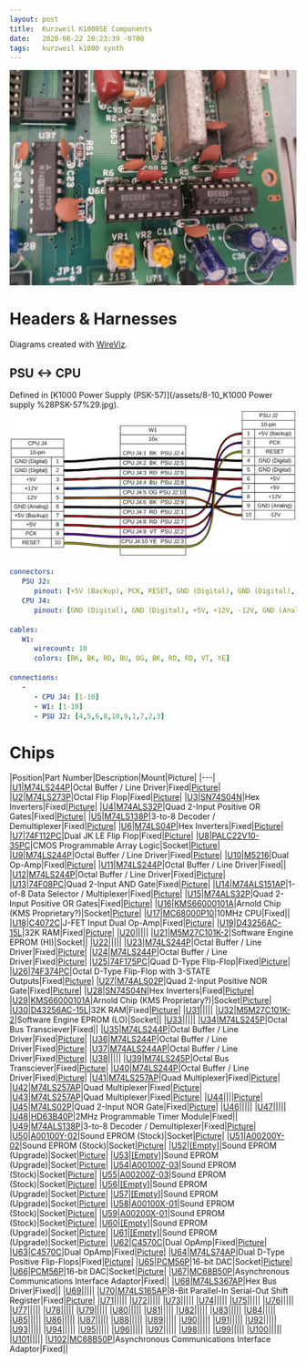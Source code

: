 ```yaml
---
layout: post
title:  Kurzweil K1000SE Components
date:   2020-06-22 20:23:39 -0700
tags:   kurzweil k1000 synth
---
```

![K1000SE Arnold Chips](/assets/20200620_160627.jpg)

# Headers & Harnesses
Diagrams created with [WireViz](https://github.com/formatc1702/WireViz).

## PSU <-> CPU
Defined in [K1000 Power Supply (PSK-57)](/assets/8-10_K1000 Power supply %28PSK-57%29.jpg).
![PSU-CPU Harness](/assets/k1000se_psu-cpu.svg)
```yml
connectors:
   PSU J2:
      pinout: [+5V (Backup), PCK, RESET, GND (Digital), GND (Digital), +5V, +5V, +12V, GND (Analog), -12V]
   CPU J4:
      pinout: [GND (Digital), GND (Digital), +5V, +12V, -12V, GND (Analog), +5V (Backup), +5V, PCK, RESET]

cables:
   W1:
      wirecount: 10
      colors: [BK, BK, RD, BU, OG, BK, RD, RD, VT, YE]

connections:
   -
      - CPU J4: [1-10]
      - W1: [1-10]
      - PSU J2: [4,5,6,8,10,9,1,7,2,3]
```

# Chips

|Position|Part Number|Description|Mount|Picture|
|---|
|<a name='U1' href='#U1'>U1</a>|[M74LS244P](/assets/M74LS244P.pdf)|Octal Buffer / Line Driver|Fixed|[Picture](/assets/20200620_103012.jpg)|
|<a name='U2' href='#U2'>U2</a>|[M74LS273P](/assets/M74LS273P.pdf)|Octal Flip Flop|Fixed|[Picture](/assets/20200620_103025.jpg)|
|<a name='U3' href='#U3'>U3</a>|[SN74S04N](/assets/SN74S04N.pdf)|Hex Inverters|Fixed|[Picture](/assets/20200622_192620.jpg)|
|<a name='U4' href='#U4'>U4</a>|[M74ALS32P](/assets/M74ALS32P.pdf)|Quad 2-Input Positive OR Gates|Fixed|[Picture](/assets/20200620_103025.jpg)|
|<a name='U5' href='#U5'>U5</a>|[M74LS138P](/assets/M74LS138P.pdf)|3-to-8 Decoder / Demultiplexer|Fixed|[Picture](/assets/20200620_103025.jpg)|
|<a name='U6' href='#U6'>U6</a>|[M74LS04P](/assets/M74LS04P.pdf)|Hex Inverters|Fixed|[Picture](/assets/20200620_103025.jpg)|
|<a name='U7' href='#U7'>U7</a>|[74F112PC](/assets/74F112PC.pdf)|Dual JK LE Flip Flop|Fixed|[Picture](/assets/20200622_192620.jpg)|
|<a name='U8' href='#U8'>U8</a>|[PALC22V10-35PC](/assets/PALC22V10-35PC.pdf)|CMOS Programmable Array Logic|Socket|[Picture](/assets/20200620_103025.jpg)|
|<a name='U9' href='#U9'>U9</a>|[M74LS244P](/assets/M74LS244P.pdf)|Octal Buffer / Line Driver|Fixed|[Picture](/assets/20200620_103025.jpg)|
|<a name='U10' href='#U10'>U10</a>|[M5216](/assets/M5216.pdf)|Dual Op-Amp|Fixed|[Picture](/assets/20200620_165144.jpg)|
|<a name='U11' href='#U11'>U11</a>|[M74LS244P](/assets/M74LS244P.pdf)|Octal Buffer / Line Driver|Fixed||
|<a name='U12' href='#U12'>U12</a>|[M74LS244P](/assets/M74LS244P.pdf)|Octal Buffer / Line Driver|Fixed|[Picture](/assets/20200620_160542.jpg)|
|<a name='U13' href='#U13'>U13</a>|[74F08PC](/assets/74F08PC.pdf)|Quad 2-Input AND Gate|Fixed|[Picture](/assets/20200622_192620.jpg)|
|<a name='U14' href='#U14'>U14</a>|[M74ALS151AP](/assets/M74ALS151AP.pdf)|1-of-8 Data Selector / Multiplexer|Fixed|[Picture](/assets/20200620_103025.jpg)|
|<a name='U15' href='#U15'>U15</a>|[M74ALS32P](/assets/M74ALS32P.pdf)|Quad 2-Input Positive OR Gates|Fixed|[Picture](/assets/20200620_103025.jpg)|
|<a name='U16' href='#U16'>U16</a>|[KMS66000101A](/assets/KMS66000101A.pdf)|Arnold Chip (KMS Proprietary?)|Socket|[Picture](/assets/20200620_160542.jpg)|
|<a name='U17' href='#U17'>U17</a>|[MC68000P10](/assets/MC68000P10.pdf)|10MHz CPU|Fixed||
|<a name='U18' href='#U18'>U18</a>|[C4072C](/assets/C4072C.pdf)|J-FET Input Dual Op-Amp|Fixed|[Picture](/assets/20200620_165144.jpg)|
|<a name='U19' href='#U19'>U19</a>|[D43256AC-15L](/assets/D43256AC-15L.pdf)|32K RAM|Fixed|[Picture](/assets/20200620_103012.jpg)|
|<a name='U20' href='#U20'>U20</a>|[](/assets/.pdf)||||
|<a name='U21' href='#U21'>U21</a>|[M5M27C101K-2](/assets/M5M27C101K-2.pdf)|Software Engine EPROM (HI)|Socket||
|<a name='U22' href='#U22'>U22</a>|[](/assets/.pdf)||||
|<a name='U23' href='#U23'>U23</a>|[M74LS244P](/assets/M74LS244P.pdf)|Octal Buffer / Line Driver|Fixed|[Picture](/assets/20200620_165153.jpg)|
|<a name='U24' href='#U24'>U24</a>|[M74LS244P](/assets/M74LS244P.pdf)|Octal Buffer / Line Driver|Fixed|[Picture](/assets/20200620_165200.jpg)|
|<a name='U25' href='#U25'>U25</a>|[74F175PC](/assets/74F175PC.pdf)|Quad D-Type Flip-Flop|Fixed|[Picture](/assets/20200622_192620.jpg)|
|<a name='U26' href='#U26'>U26</a>|[74F374PC](/assets/74F374PC.pdf)|Octal D-Type Flip-Flop with 3-STATE Outputs|Fixed|[Picture](/assets/20200622_192620.jpg)|
|<a name='U27' href='#U27'>U27</a>|[M74ALS02P](/assets/M74ALS02P.pdf)|Quad 2-Input Positive NOR Gate|Fixed|[Picture](/assets/20200622_192620.jpg)|
|<a name='U28' href='#U28'>U28</a>|[SN74S04N](/assets/SN74S04N.pdf)|Hex Inverters|Fixed|[Picture](/assets/20200622_192620.jpg)|
|<a name='U29' href='#U29'>U29</a>|[KMS66000101A](/assets/KMS66000101A.pdf)|Arnold Chip (KMS Proprietary?)|Socket|[Picture](/assets/20200620_160542.jpg)|
|<a name='U30' href='#U30'>U30</a>|[D43256AC-15L](/assets/D43256AC-15L.pdf)|32K RAM|Fixed|[Picture](/assets/20200620_103012.jpg)|
|<a name='U31' href='#U31'>U31</a>|[](/assets/.pdf)||||
|<a name='U32' href='#U32'>U32</a>|[M5M27C101K-2](/assets/M5M27C101K-2.pdf)|Software Engine EPROM (LO)|Socket||
|<a name='U33' href='#U33'>U33</a>|[](/assets/.pdf)||||
|<a name='U34' href='#U34'>U34</a>|[M74LS245P](/assets/M74LS245P.pdf)|Octal Bus Transciever|Fixed||
|<a name='U35' href='#U35'>U35</a>|[M74LS244P](/assets/M74LS244P.pdf)|Octal Buffer / Line Driver|Fixed|[Picture](/assets/20200620_165150.jpg)|
|<a name='U36' href='#U36'>U36</a>|[M74LS244P](/assets/M74LS244P.pdf)|Octal Buffer / Line Driver|Fixed|[Picture](/assets/20200620_165150.jpg)|
|<a name='U37' href='#U37'>U37</a>|[M74ALS244AP](/assets/M74ALS244AP.pdf)|Octal Buffer / Line Driver|Fixed|[Picture](/assets/20200620_160627.jpg)|
|<a name='U38' href='#U38'>U38</a>|[](/assets/.pdf)||||
|<a name='U39' href='#U39'>U39</a>|[M74LS245P](/assets/M74LS245P.pdf)|Octal Bus Transciever|Fixed|[Picture](/assets/20200620_165153.jpg)|
|<a name='U40' href='#U40'>U40</a>|[M74LS244P](/assets/M74LS244P.pdf)|Octal Buffer / Line Driver|Fixed|[Picture](/assets/20200620_103012.jpg)|
|<a name='U41' href='#U41'>U41</a>|[M74LS257AP](/assets/M74LS257AP.pdf)|Quad Multiplexer|Fixed|[Picture](/assets/20200620_165150.jpg)|
|<a name='U42' href='#U42'>U42</a>|[M74LS257AP](/assets/M74LS257AP.pdf)|Quad Multiplexer|Fixed|[Picture](/assets/20200620_165150.jpg)|
|<a name='U43' href='#U43'>U43</a>|[M74LS257AP](/assets/M74LS257AP.pdf)|Quad Multiplexer|Fixed|[Picture](/assets/20200620_165150.jpg)|
|<a name='U44' href='#U44'>U44</a>|[](/assets/.pdf)|||[Picture](/assets/20200620_103025.jpg)|
|<a name='U45' href='#U45'>U45</a>|[M74LS02P](/assets/M74LS02P.pdf)|Quad 2-Input NOR Gate|Fixed|[Picture](/assets/20200622_192620.jpg)|
|<a name='U46' href='#U46'>U46</a>|[](/assets/.pdf)||||
|<a name='U47' href='#U47'>U47</a>|[](/assets/.pdf)||||
|<a name='U48' href='#U48'>U48</a>|[HD63B40P](/assets/HD63B40P.pdf)|2MHz Programmable Timer Module|Fixed||
|<a name='U49' href='#U49'>U49</a>|[M74ALS138P](/assets/M74ALS138P.pdf)|3-to-8 Decoder / Demultiplexer|Fixed|[Picture](/assets/20200622_192620.jpg)|
|<a name='U50' href='#U50'>U50</a>|[A00100Y-02](/assets/A00100Y-02.pdf)|Sound EPROM (Stock)|Socket|[Picture](/assets/20200620_082127.jpg)|
|<a name='U51' href='#U51'>U51</a>|[A00200Y-02](/assets/A00200Y-02.pdf)|Sound EPROM (Stock)|Socket|[Picture](/assets/20200620_082127.jpg)|
|<a name='U52' href='#U52'>U52</a>|[[Empty]](/assets/[Empty].pdf)|Sound EPROM (Upgrade)|Socket|[Picture](/assets/20200620_082127.jpg)|
|<a name='U53' href='#U53'>U53</a>|[[Empty]](/assets/[Empty].pdf)|Sound EPROM (Upgrade)|Socket|[Picture](/assets/20200620_082127.jpg)|
|<a name='U54' href='#U54'>U54</a>|[A00100Z-03](/assets/A00100Z-03.pdf)|Sound EPROM (Stock)|Socket|[Picture](/assets/20200620_082127.jpg)|
|<a name='U55' href='#U55'>U55</a>|[A00200Z-03](/assets/A00200Z-03.pdf)|Sound EPROM (Stock)|Socket|[Picture](/assets/20200620_082127.jpg)|
|<a name='U56' href='#U56'>U56</a>|[[Empty]](/assets/[Empty].pdf)|Sound EPROM (Upgrade)|Socket|[Picture](/assets/20200620_082127.jpg)|
|<a name='U57' href='#U57'>U57</a>|[[Empty]](/assets/[Empty].pdf)|Sound EPROM (Upgrade)|Socket|[Picture](/assets/20200620_082127.jpg)|
|<a name='U58' href='#U58'>U58</a>|[A00100X-01](/assets/A00100X-01.pdf)|Sound EPROM (Stock)|Socket|[Picture](/assets/20200620_082127.jpg)|
|<a name='U59' href='#U59'>U59</a>|[A00200X-01](/assets/A00200X-01.pdf)|Sound EPROM (Stock)|Socket|[Picture](/assets/20200620_082127.jpg)|
|<a name='U60' href='#U60'>U60</a>|[[Empty]](/assets/[Empty].pdf)|Sound EPROM (Upgrade)|Socket|[Picture](/assets/20200620_082127.jpg)|
|<a name='U61' href='#U61'>U61</a>|[[Empty]](/assets/[Empty].pdf)|Sound EPROM (Upgrade)|Socket|[Picture](/assets/20200620_082127.jpg)|
|<a name='U62' href='#U62'>U62</a>|[C4570C](/assets/C4570C.pdf)|Dual OpAmp|Fixed|[Picture](/assets/20200622_200914.jpg)|
|<a name='U63' href='#U63'>U63</a>|[C4570C](/assets/C4570C.pdf)|Dual OpAmp|Fixed|[Picture](/assets/20200620_160627.jpg)|
|<a name='U64' href='#U64'>U64</a>|[M74LS74AP](/assets/M74LS74AP.pdf)|Dual D-Type Positive Flip-Flops|Fixed|[Picture](/assets/20200622_192620.jpg)|
|<a name='U65' href='#U65'>U65</a>|[PCM56P](/assets/PCM56P.pdf)|16-bit DAC|Socket|[Picture](/assets/20200620_160627.jpg)|
|<a name='U66' href='#U66'>U66</a>|[PCM56P](/assets/PCM56P.pdf)|16-bit DAC|Socket|[Picture](/assets/20200620_160627.jpg)|
|<a name='U67' href='#U67'>U67</a>|[MC68B50P](/assets/MC68B50P.pdf)|Asynchronous Communications Interface Adaptor|Fixed||
|<a name='U68' href='#U68'>U68</a>|[M74LS367AP](/assets/M74LS367AP.pdf)|Hex Bus Driver|Fixed||
|<a name='U69' href='#U69'>U69</a>|[](/assets/.pdf)||||
|<a name='U70' href='#U70'>U70</a>|[M74LS165AP](/assets/M74LS165AP.pdf)|8-Bit Parallel-In Serial-Out Shift Register|Fixed|[Picture](/assets/20200622_192620.jpg)|
|<a name='U71' href='#U71'>U71</a>|[](/assets/.pdf)||||
|<a name='U72' href='#U72'>U72</a>|[](/assets/.pdf)||||
|<a name='U73' href='#U73'>U73</a>|[](/assets/.pdf)||||
|<a name='U74' href='#U74'>U74</a>|[](/assets/.pdf)||||
|<a name='U75' href='#U75'>U75</a>|[](/assets/.pdf)||||
|<a name='U76' href='#U76'>U76</a>|[](/assets/.pdf)||||
|<a name='U77' href='#U77'>U77</a>|[](/assets/.pdf)||||
|<a name='U78' href='#U78'>U78</a>|[](/assets/.pdf)||||
|<a name='U79' href='#U79'>U79</a>|[](/assets/.pdf)||||
|<a name='U80' href='#U80'>U80</a>|[](/assets/.pdf)||||
|<a name='U81' href='#U81'>U81</a>|[](/assets/.pdf)||||
|<a name='U82' href='#U82'>U82</a>|[](/assets/.pdf)||||
|<a name='U83' href='#U83'>U83</a>|[](/assets/.pdf)||||
|<a name='U84' href='#U84'>U84</a>|[](/assets/.pdf)||||
|<a name='U85' href='#U85'>U85</a>|[](/assets/.pdf)||||
|<a name='U86' href='#U86'>U86</a>|[](/assets/.pdf)||||
|<a name='U87' href='#U87'>U87</a>|[](/assets/.pdf)||||
|<a name='U88' href='#U88'>U88</a>|[](/assets/.pdf)||||
|<a name='U89' href='#U89'>U89</a>|[](/assets/.pdf)||||
|<a name='U90' href='#U90'>U90</a>|[](/assets/.pdf)||||
|<a name='U91' href='#U91'>U91</a>|[](/assets/.pdf)||||
|<a name='U92' href='#U92'>U92</a>|[](/assets/.pdf)||||
|<a name='U93' href='#U93'>U93</a>|[](/assets/.pdf)||||
|<a name='U94' href='#U94'>U94</a>|[](/assets/.pdf)||||
|<a name='U95' href='#U95'>U95</a>|[](/assets/.pdf)||||
|<a name='U96' href='#U96'>U96</a>|[](/assets/.pdf)||||
|<a name='U97' href='#U97'>U97</a>|[](/assets/.pdf)||||
|<a name='U98' href='#U98'>U98</a>|[](/assets/.pdf)||||
|<a name='U99' href='#U99'>U99</a>|[](/assets/.pdf)||||
|<a name='U100' href='#U100'>U100</a>|[](/assets/.pdf)||||
|<a name='U101' href='#U101'>U101</a>|[](/assets/.pdf)||||
|<a name='U102' href='#U102'>U102</a>|[MC68B50P](/assets/MC68B50P.pdf)|Asynchronous Communications Interface Adaptor|Fixed||
